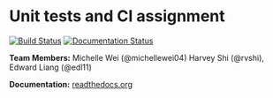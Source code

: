 # Unit tests and CI assignment

[![Build Status](https://travis-ci.org/michellewei04/59ers_testing.svg?branch=master)](https://travis-ci.org/59ers_testing)
[![Documentation Status](http://readthedocs.org/projects/59ers-testing-and-documentation/badge/?version=latest)](http://59ers-testing.readthedocs.io/en/latest/?badge=latest)

__Team Members:__ Michelle Wei (@michellewei04) Harvey Shi (@rvshi), Edward Liang (@edl11)

__Documentation:__ [readthedocs.org](http://59ers-testing.readthedocs.io/en/latest/)
